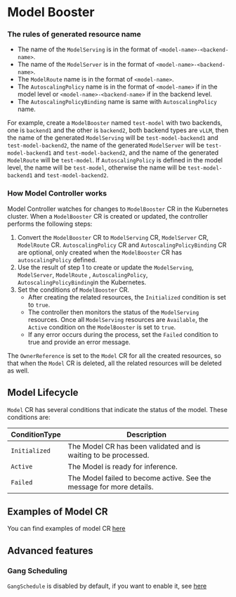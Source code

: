 # Model Booster

### The rules of generated resource name

- The name of the `ModelServing` is in the format of `<model-name>-<backend-name>`.
- The name of the
  `ModelServer` is in the format of
  `<model-name>-<backend-name>`.
- The `ModelRoute` name is in the format of `<model-name>`.
- The `AutoscalingPolicy` name is in the format of `<model-name>` if in the model level or `<model-name>-<backend-name>`
  if in the backend level.
- The `AutoscalingPolicyBinding` name is same with `AutoscalingPolicy` name.

For example, create a `ModelBooster` named `test-model` with two backends, one is `backend1` and the other is `backend2`, both
backend types are `vLLM`, then
the name of the generated `ModelServing` will be `test-model-backend1` and `test-model-backend2`, the
name of the generated `ModelServer` will be `test-model-backend1` and `test-model-backend2`, and the
name of the generated `ModelRoute` will be `test-model`. If `AutoscalingPolicy` is defined in the model level, the name
will be `test-model`, otherwise the name will be `test-model-backend1` and `test-model-backend2`.

### How Model Controller works

Model Controller watches for changes to `ModelBooster` CR in the Kubernetes cluster. When a `ModelBooster` CR is created or updated,
the controller performs the following steps:

1. Convert the `ModelBooster` CR to `ModelServing` CR, `ModelServer` CR, `ModelRoute` CR. `AutoscalingPolicy` CR and
   `AutoscalingPolicyBinding` CR are optional, only created when the `ModelBooster` CR has `autoscalingPolicy` defined.
2. Use the result of step 1 to create or update the `ModelServing`, `ModelServer`, `ModelRoute` , `AutoscalingPolicy`,
   `AutoscalingPolicyBinding`in the Kubernetes.
3. Set the conditions of `ModelBooster` CR.
    - After creating the related resources, the `Initialized` condition is set to `true`.
    - The controller then monitors the status of the `ModelServing` resources. Once all `ModelServing` resources are
      `Available`, the `Active` condition on the `ModelBooster` is set to `true`.
    - If any error occurs during the process, set the `Failed` condition to true and provide an error message.

The `OwnerReference` is set to the `Model` CR for all the created resources, so that when the `Model` CR is deleted, all
the related resources will be deleted as well.

## Model Lifecycle

`Model` CR has several conditions that indicate the status of the model. These conditions are:

| ConditionType | Description                                                          |
|---------------|----------------------------------------------------------------------|
| `Initialized` | The Model CR has been validated and is waiting to be processed.      |
| `Active`      | The Model is ready for inference.                                    |
| `Failed`      | The Model failed to become active. See the message for more details. |

## Examples of Model CR

You can find examples of model CR [here](https://github.com/matrixinfer-ai/matrixinfer/tree/main/examples/model-booster)

## Advanced features

### Gang Scheduling

`GangSchedule` is disabled by default, if you want to enable it,
see [here](multi-node-inference.md#gang-scheduling-and-network-topology)
